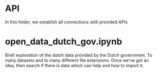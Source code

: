 # API
In this folder, we establish all connections with provided APIs

# open_data_dutch_gov.ipynb
Brief exploration of the dutch data provided by the Dutch government. To many datasets and to many different file extensions. Once we've got an idea, then search if there is data which can help and how to import it. 
